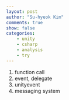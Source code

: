 ```yaml
---
layout: post
author: "Su-hyeok Kim"
comments: true
show: false
categories:
    - unity
    - csharp
    - analysis
    - try
---
```


1. function call
2. event, delegate
3. unityevent
4. messaging system
